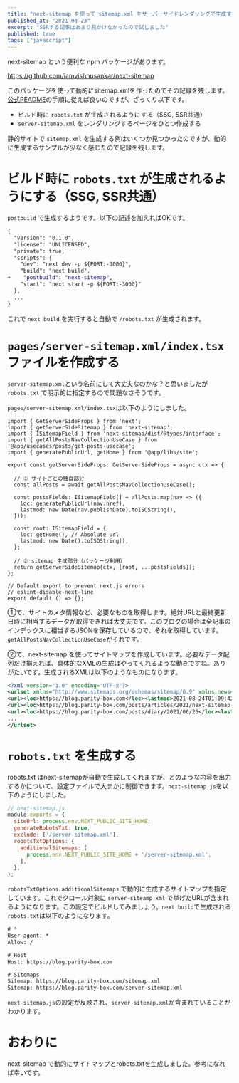 ```yaml
---
title: "next-sitemap を使って sitemap.xml をサーバーサイドレンダリングで生成する"
published_at: "2021-08-23"
excerpt: "SSRする記事はあまり見かけなかったので試しました"
published: true
tags: ["javascript"]
---
```


next-sitemap という便利な npm パッケージがあります。

https://github.com/iamvishnusankar/next-sitemap

このパッケージを使って動的にsitemap.xmlを作ったのでその記録を残します。[公式README](https://blog.parity-box.com/server-sitemap.xml)の手順に従えば良いのですが、ざっくり以下です。

* ビルド時に `robots.txt` が生成されるようにする（SSG, SSR共通）
* `server-sitemap.xml` をレンダリングするページをひとつ作成する

静的サイトで `sitemap.xml` を生成する例はいくつか見つかったのですが、動的に生成するサンプルが少なく感じたので記録を残します。


# ビルド時に `robots.txt` が生成されるようにする（SSG, SSR共通）

`postbuild` で生成するようです。以下の記述を加えればOKです。

```diff json:package.json
{
  "version": "0.1.0",
  "license": "UNLICENSED",
  "private": true,
  "scripts": {
    "dev": "next dev -p ${PORT:-3000}",
    "build": "next build",
+    "postbuild": "next-sitemap",
    "start": "next start -p ${PORT:-3000}"
  },
  ...
}
```

これで `next build` を実行すると自動で `/robots.txt` が生成されます。

# `pages/server-sitemap.xml/index.tsx` ファイルを作成する

`server-sitemap.xml`という名前にして大丈夫なのかな？と思いましたが `robots.txt` で明示的に指定するので問題なさそうです。

`pages/server-sitemap.xml/index.tsx`は以下のようにしました。

```tsx:pages/server-sitemap.xml/index.tsx
import { GetServerSideProps } from 'next';
import { getServerSideSitemap } from 'next-sitemap';
import { ISitemapField } from 'next-sitemap/dist/@types/interface';
import { getAllPostsNavCollectionUseCase } from '@app/usecases/posts/get-posts-usecase';
import { generatePublicUrl, getHome } from '@app/libs/site';

export const getServerSideProps: GetServerSideProps = async ctx => {

  // ① サイトごとの独自部分
  const allPosts = await getAllPostsNavCollectionUseCase();

  const postsFields: ISitemapField[] = allPosts.map(nav => ({
    loc: generatePublicUrl(nav.href),
    lastmod: new Date(nav.publishDate).toISOString(),
  }));

  const root: ISitemapField = {
    loc: getHome(), // Absolute url
    lastmod: new Date().toISOString(),
  };

  // ② sitemap 生成部分（パッケージ利用）
  return getServerSideSitemap(ctx, [root, ...postsFields]);
};

// Default export to prevent next.js errors
// eslint-disable-next-line
export default () => {};
```

①で、サイトのメタ情報など、必要なものを取得します。絶対URLと最終更新日時に相当するデータが取得できれば大丈夫です。このブログの場合は全記事のインデックスに相当するJSONを保存しているので、それを取得しています。`getAllPostsNavCollectionUseCase`がそれです。

②で、next-sitemap を使ってサイトマップを作成しています。必要なデータ配列だけ揃えれば、具体的なXMLの生成はやってくれるような動きですね。ありがたいです。生成されるXMLは以下のようなものになります。

```xml:/server-sitemap.xml
<?xml version="1.0" encoding="UTF-8"?>
<urlset xmlns="http://www.sitemaps.org/schemas/sitemap/0.9" xmlns:news="http://www.google.com/schemas/sitemap-news/0.9" xmlns:xhtml="http://www.w3.org/1999/xhtml" xmlns:mobile="http://www.google.com/schemas/sitemap-mobile/1.0" xmlns:image="http://www.google.com/schemas/sitemap-image/1.1" xmlns:video="http://www.google.com/schemas/sitemap-video/1.1">
<url><loc>https://blog.parity-box.com</loc><lastmod>2021-08-24T01:09:42.540Z</lastmod></url>
<url><loc>https://blog.parity-box.com/posts/articles/2021/next-sitemap-ssr</loc><lastmod>2021-08-23T00:00:00.000Z</lastmod></url>
<url><loc>https://blog.parity-box.com/posts/diary/2021/06/26</loc><lastmod>2021-06-26T00:00:00.000Z</lastmod></url>
...
</urlset>
```

# `robots.txt` を生成する

robots.txt はnext-sitemapが自動で生成してくれますが、どのような内容を出力するかについて、設定ファイルで大まかに制御できます。`next-sitemap.js`を以下のようにしました。

```js:next-sitemap.js
// next-sitemap.js
module.exports = {
  siteUrl: process.env.NEXT_PUBLIC_SITE_HOME,
  generateRobotsTxt: true,
  exclude: ['/server-sitemap.xml'],
  robotsTxtOptions: {
    additionalSitemaps: [
      process.env.NEXT_PUBLIC_SITE_HOME + '/server-sitemap.xml',
    ],
  },
};

```

`robotsTxtOptions.additionalSitemaps` で動的に生成するサイトマップを指定しています。これでクロール対象に `server-siteamp.xml` で挙げたURLが含まれるようになります。この設定でビルドしてみましょう。`next build`で生成される`robots.txt`は以下のようになります。

```text:/robots.txt
# *
User-agent: *
Allow: /

# Host
Host: https://blog.parity-box.com

# Sitemaps
Sitemap: https://blog.parity-box.com/sitemap.xml
Sitemap: https://blog.parity-box.com/server-sitemap.xml
```

`next-sitemap.js`の設定が反映され、`server-sitemap.xml`が含まれていることがわかります。

# おわりに

next-sitemap で動的にサイトマップとrobots.txtを生成しました。参考になれば幸いです。